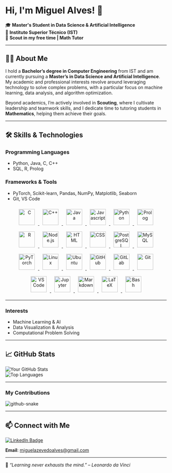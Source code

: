 # Hi, I'm Miguel Alves! 👋

🎓 **Master's Student in Data Science & Artificial Intelligence**  
📍 **Instituto Superior Técnico (IST)**  
🌟 **Scout in my free time | Math Tutor**  

---

## 👩‍💻 About Me  
I hold a **Bachelor’s degree in Computer Engineering** from IST and am currently pursuing a **Master’s in Data Science and Artificial Intelligence**. My academic and professional interests revolve around leveraging technology to solve complex problems, with a particular focus on machine learning, data analysis, and algorithm optimization.  

Beyond academics, I’m actively involved in **Scouting**, where I cultivate leadership and teamwork skills, and I dedicate time to tutoring students in **Mathematics**, helping them achieve their goals.

---

## 🛠️ Skills & Technologies  
### **Programming Languages**  
- Python, Java, C, C++  
- SQL, R, Prolog  

### **Frameworks & Tools**  
- PyTorch, Scikit-learn, Pandas, NumPy, Matplotlib, Seaborn  
- Git, VS Code   

<p align="center">
    <!-- C -->
    <a href="https://www.gnu.org/software/gnu-c-manual/">
        <img src="https://cdn.jsdelivr.net/gh/devicons/devicon@latest/icons/c/c-original.svg" width="50px" width="50px" style="padding: 10px;" alt="C" />
    </a>
    <!-- C++ -->
    <a href="https://cplusplus.com/">
        <img src="https://cdn.jsdelivr.net/gh/devicons/devicon@latest/icons/cplusplus/cplusplus-original.svg" width="50px" width="50px" style="padding: 10px;" alt="C++" />
    </a>
    <!-- Java -->
    <a href="https://www.oracle.com/java/">
        <img src="https://cdn.jsdelivr.net/gh/devicons/devicon@latest/icons/java/java-original.svg" width="50px" width="50px" style="padding: 10px;" alt="Java" />
    </a>
    <!-- Javascript -->
    <a href="https://www.oracle.com/developer/javascript/">
        <img src="https://cdn.jsdelivr.net/gh/devicons/devicon/icons/javascript/javascript-original.svg" width="50px" width="50px" style="padding: 10px;" alt="Javascript" />
    </a>
    <!-- Python -->
    <a href="https://www.python.org/">
        <img src="https://cdn.jsdelivr.net/gh/devicons/devicon@latest/icons/python/python-original.svg" width="50px" width="50px" style="padding: 10px;" alt="Python" />
    </a>
    <!-- Prolog -->
    <a href="https://www.swi-prolog.org/">
        <img src="https://cdn.jsdelivr.net/gh/devicons/devicon/icons/prolog/prolog-original.svg" width="50px" width="50px" style="padding: 10px;" alt="Prolog" />
    </a>
    <!-- R -->
    <a href="https://www.r-project.org/">
        <img src="https://cdn.jsdelivr.net/gh/devicons/devicon@latest/icons/r/r-original.svg" width="50px" width="50px" style="padding: 10px;" alt="R" />
    </a>
    <!-- Node js -->
    <a href="https://nodejs.org/en">
        <img src="https://cdn.jsdelivr.net/gh/devicons/devicon/icons/nodejs/nodejs-original.svg" width="50px" width="50px" style="padding: 10px;" alt="Node.js" />
    </a>
    <!-- HTML -->
    <a href="https://developer.mozilla.org/en-US/docs/Web/HTML">
        <img src="https://cdn.jsdelivr.net/gh/devicons/devicon@latest/icons/html5/html5-original.svg" width="50px" width="50px" style="padding: 10px;" alt="HTML" />
    </a>
    <!-- CSS -->
    <a href="https://developer.mozilla.org/en-US/docs/Web/CSS">
        <img src="https://cdn.jsdelivr.net/gh/devicons/devicon@latest/icons/css3/css3-original.svg" width="50px" width="50px" style="padding: 10px;" alt="CSS" />
    </a>
    <!-- PostgreSQL -->
    <a href="https://www.postgresql.org/">
        <img src="https://cdn.jsdelivr.net/gh/devicons/devicon@latest/icons/postgresql/postgresql-original.svg" width="50px" width="50px" style="padding: 10px;" alt="PostgreSQL" />
    </a>
    <!-- MySQL -->
    <a href="https://www.mysql.com/">
        <img src="https://cdn.jsdelivr.net/gh/devicons/devicon/icons/mysql/mysql-original.svg" width="50px" width="50px" style="padding: 10px;" alt="MySQL" />
    </a>
    <!-- PyTorch -->
    <a href="https://pytorch.org/">
        <img src="https://cdn.jsdelivr.net/gh/devicons/devicon@latest/icons/pytorch/pytorch-original.svg" width="50px" width="50px" style="padding: 10px;" alt="PyTorch" />
    </a>
    <!-- Linux -->
    <a href="https://www.linux.org/">
        <img src="https://cdn.jsdelivr.net/gh/devicons/devicon@latest/icons/linux/linux-original.svg" width="50px" width="50px" style="padding: 10px;" alt="Linux" />
    </a>
    <!-- Ubuntu -->
    <a href="https://ubuntu.com/">
        <img src="https://img.icons8.com/?size=100&id=63208&format=png&color=000000" width="50px" width="50px" style="padding: 10px;" alt="Ubuntu" />
    </a>
    <!-- GitHub -->
    <a href="https://github.com/">
        <img src="https://img.icons8.com/?size=100&id=3tC9EQumUAuq&format=png&color=FFFFFF" width="50px" width="50px" style="padding: 10px;" alt="GitHub" />
    </a>
    <!-- GitLab -->
    <a href="https://gitlab.com/">
        <img src="https://cdn.jsdelivr.net/gh/devicons/devicon@latest/icons/gitlab/gitlab-original.svg" width="50px" width="50px" style="padding: 10px;" alt="GitLab" />
    </a>
    <!-- Git -->
    <a href="https://git-scm.com/">
        <img src="https://cdn.jsdelivr.net/gh/devicons/devicon@latest/icons/git/git-original.svg" width="50px" width="50px" style="padding: 10px;" alt="Git" />
    </a>
    <!-- VS Code -->
    <a href="https://code.visualstudio.com/">
        <img src="https://cdn.jsdelivr.net/gh/devicons/devicon@latest/icons/vscode/vscode-original.svg" width="50px" width="50px" style="padding: 10px;" alt="VS Code" />
    </a>
    <!-- Jupyter -->
    <a href="https://jupyter.org//">
        <img src="https://cdn.jsdelivr.net/gh/devicons/devicon/icons/jupyter/jupyter-original.svg" width="50px" width="50px" style="padding: 10px;" alt="Jupyter" />
    </a>
    <!-- Markdown -->
    <a href="https://www.markdownguide.org/">
        <img src="https://img.icons8.com/?size=100&id=21812&format=png&color=FFFFFF" width="50px" width="50px" style="padding: 10px;" alt="Markdown" />
    </a>
    <!-- LaTeX -->
    <a href="https://www.latex-project.org/">
        <img src="https://img.icons8.com/?size=100&id=WBooq2dInw0x&format=png&color=000000" width="50px" width="50px" style="padding: 10px;" alt="LaTeX" />
    </a>
    <!-- Bash -->
    <a href="https://www.gnu.org/software/bash/">
        <img src="https://img.icons8.com/?size=100&id=9MJf0ngDwS8z&format=png&color=000000" width="50px" style="padding: 10px;" alt="Bash" />
    </a>
</p>

---

### **Interests**  
- Machine Learning & AI  
- Data Visualization & Analysis  
- Computational Problem Solving  
  

---

## 📈 GitHub Stats  
![Your GitHub Stats](https://github-readme-stats.vercel.app/api?username=MiguelAlves27&show_icons=true&theme=radical)  
![Top Languages](https://github-readme-stats.vercel.app/api/top-langs/?username=MiguelAlves27&theme=radical&count_private=true&hide=Jupyter%20Notebook)  

---

### My Contributions
  <source media="(prefers-color-scheme: dark)" srcset="github-snake-dark.svg" />
  <source media="(prefers-color-scheme: light)" srcset="github-snake.svg" />
  <img alt="github-snake" src="github-snake.svg" />
</picture>

---

## 📫 Connect with Me  
[![Linkedln Badge](https://img.shields.io/badge/LinkedIn-blue?style=for-the-badge&logo=linkedin&logoColor=white)](https://www.linkedin.com/in/miguel-alves-a0b26a185) 

**Email**: miguelazevedoalves@gmail.com  

---

🌱 _“Learning never exhausts the mind.” – Leonardo da Vinci_  
